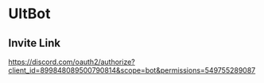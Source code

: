 # UltBot

## Invite Link

https://discord.com/oauth2/authorize?client_id=899848089500790814&scope=bot&permissions=549755289087
